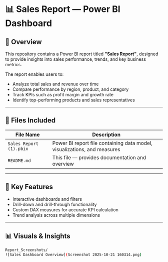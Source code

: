 # 📊 Sales Report — Power BI Dashboard

## 🧾 Overview
This repository contains a Power BI report titled **"Sales Report"**, designed to provide insights into sales performance, trends, and key business metrics.

The report enables users to:
- Analyze total sales and revenue over time  
- Compare performance by region, product, and category  
- Track KPIs such as profit margin and growth rate  
- Identify top-performing products and sales representatives  

---

## 📁 Files Included
| File Name | Description |
|------------|-------------|
| `Sales Report (1).pbix` | Power BI report file containing data model, visualizations, and measures |
| `README.md` | This file — provides documentation and overview |

---

## 🧠 Key Features
- Interactive dashboards and filters  
- Drill-down and drill-through functionality  
- Custom DAX measures for accurate KPI calculation  
- Trend analysis across multiple dimensions  

---

## 📊 Visuals & Insights

```bash
Report_Screenshots/
![Sales Dashboard Overview](Screenshot 2025-10-21 160314.png)
